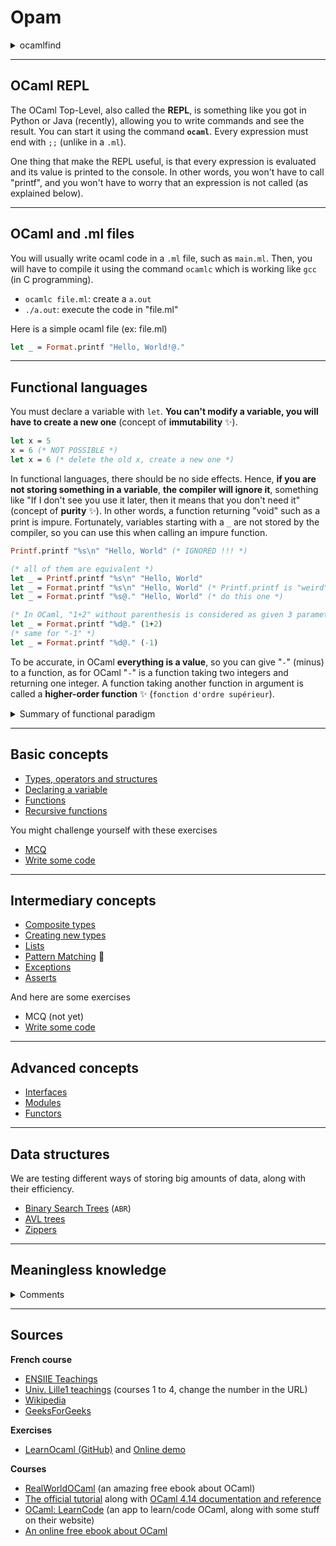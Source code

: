 # Opam

<details class="details-border">
<summary>ocamlfind</summary>

OCaml find to do a lot of things involving libraries. One usage could be to compile using `ocamlc` files that use external libraries.

```bash
# create a file "test"
# while compiling with debug information (-g)
# avg.ml and test.ml
# while linking external libraries: extlib and oUnit
#
# Read the documentation if you want to learn more about -package or -linkpkg, while -g/-o are options of ocamlc
ocamlfind ocamlc -o test -package extlib,oUnit -linkpkg -g avl.ml test.ml
```
</details>

<hr class="sr">

## OCaml REPL

The OCaml Top-Level, also called the **REPL**, is something like you got in Python or Java (recently), allowing you to write commands and see the result. You can start it using the command **`ocaml`**. Every expression must end with `;;` (unlike in a `.ml`).

One thing that make the REPL useful, is that every expression is evaluated and its value is printed to the console. In other words, you won't have to call "printf", and you won't have to worry that an expression is not called (as explained below).

<hr class="sl">

## OCaml and .ml files

You will usually write ocaml code in a `.ml` file, such as `main.ml`. Then, you will have to compile it using the command `ocamlc` which is working like `gcc` (in C programming).

* `ocamlc file.ml`: create a `a.out`
* `./a.out`: execute the code in "file.ml"

Here is a simple ocaml file (ex: file.ml)

```ocaml
let _ = Format.printf "Hello, World!@."
```

<hr class="sr">

## Functional languages

You must declare a variable with `let`. **You can't modify a variable, you will have to create a new one** (concept of **immutability** ✨).

```ocaml
let x = 5
x = 6 (* NOT POSSIBLE *)
let x = 6 (* delete the old x, create a new one *)
```

In functional languages, there should be no side effects. Hence, **if you are not storing something in a variable**, **the compiler will ignore it**, something like "If I don't see you use it later, then it means that you don't need it" (concept of **purity** ✨). In other words, a function returning "void" such as a print is impure. Fortunately, variables starting with a `_` are not stored by the compiler, so you can use this when calling an impure function.

```ocaml
Printf.printf "%s\n" "Hello, World" (* IGNORED !!! *)

(* all of them are equivalent *)
let _ = Printf.printf "%s\n" "Hello, World"
let _ = Format.printf "%s\n" "Hello, World" (* Printf.printf is "weird", use Format *)
let _ = Format.printf "%s@." "Hello, World" (* do this one *)

(* In OCaml, "1+2" without parenthesis is considered as given 3 parameters '1' '+' '2' to a function, so add parenthesis *)
let _ = Format.printf "%d@." (1+2)
(* same for "-1" *)
let _ = Format.printf "%d@." (-1)
```

To be accurate, in OCaml **everything is a value**, so you can give "`-`" (minus) to a function, as for OCaml "`-`" is a function taking two integers and returning one integer. A function taking another function in argument is called a **higher-order function** ✨ (`fonction d'ordre supérieur`).

<details class="details-border">
<summary>Summary of functional paradigm</summary>

* **Immutability**: you can modify a variable
* **Referential transparency**: if `f(x)=y`,
  writing `y` or `f(x)` must be the same. 
* **Purity**: `f(x)-f(x)` is equals to 0, there is no side effects, and you can predict the outcome of your code
* **Implicit types**: types are implicit
* **First-class citizens**: a function can be given as parameter to another function called higher-order function (`Fonction d'ordre supérieur`)
</details>

<hr class="sl">

## Basic concepts

* [Types, operators and structures](basic/syntax.md)
* [Declaring a variable](basic/variables.md)
* [Functions](basic/functions.md)
* [Recursive functions](basic/rec.md)

You might challenge yourself with these exercises

* [MCQ](basic/mcq.md)
* [Write some code](basic/exercises.md)

<hr class="sr">

## Intermediary concepts

* [Composite types](interm/tuples.md)
* [Creating new types](interm/types.md)
* [Lists](interm/lists.md)
* [Pattern Matching](interm/match.md) 🚀
* [Exceptions](interm/exceptions.md)
* [Asserts](interm/asserts.md)

And here are some exercises

* MCQ (not yet)
* [Write some code](interm/exercises.md)

<hr class="sl">

## Advanced concepts

* [Interfaces](advanced/interfaces.md)
* [Modules](advanced/modules.md)
* [Functors](advanced/functors.md)

<hr class="sl">

## Data structures

We are testing different ways of storing big amounts of data, along with their efficiency.

* [Binary Search Trees](data/bst.md) (`ABR`)
* [AVL trees](data/avl.md)
* [Zippers](data/zippers.md)

<hr class="sr">

## Meaningless knowledge

<details class="details-e mt-4">
<summary>Comments</summary>

In OCaml, comments are not ignored, and they are really parsed... If you are writing a `"` (quote), the parser will think that you started writing a string, even if you are inside a comment. Hence, if the string is not properly finished (no matching quote), you will have an error, as you would if you wrote a non-terminated string in your code.

It can lead to surprising comments ✌, this one bellow (try it), is a valid comment, but most ocaml highlighters such as the one I'm using, are not parsing it properly.

```ocaml
(* "this is a string *)" *)
```

Also, in OCaml, you can have a comment inside another comment. What I mean, is that you can have a closing comment tag inside another comment... In every other language, you will see an error because the comment would be "(* (* *)", but in OCaml, the code below is working fine

```ocaml
(* (* *) *)
```

</details>

<hr class="sl">

## Sources

**French course**

* [ENSIIE Teachings](https://www.ensiie.fr/)
* [Univ. Lille1 teachings](https://www.fil.univ-lille1.fr/~wegrzyno/portail/Elfe/Doc/Cours-PF/cours-1.pdf) (courses 1 to 4, change the number in the URL)
* [Wikipedia](https://en.wikipedia.org/wiki/Functional_programming#Concepts)
* [GeeksForGeeks](https://www.geeksforgeeks.org/functional-programming-paradigm/)

**Exercises**

* [LearnOcaml (GitHub)](https://github.com/ocaml-sf/learn-ocaml) and [Online demo](https://ocaml-sf.org/learn-ocaml-public/)

**Courses**

* [RealWorldOCaml](http://dev.realworldocaml.org/) (an amazing free ebook about OCaml)
* [The official tutorial](https://ocaml.org/docs) along with [OCaml 4.14 documentation and reference](https://v2.ocaml.org/releases/4.14/ocaml-4.14-refman.pdf)
* [OCaml: LearnCode](https://ocaml-learn-code.com/) (an app to learn/code OCaml, along with some stuff on their website)
* [An online free ebook about OCaml](https://cs3110.github.io/textbook/cover.html)